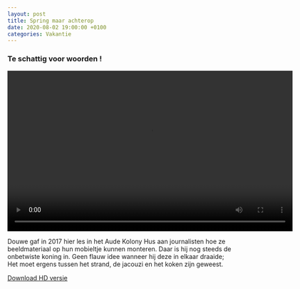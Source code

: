 ```yaml
---
layout: post
title: Spring maar achterop
date: 2020-08-02 19:00:00 +0100
categories: Vakantie
---
```


### Te schattig voor woorden !

 <video width="640" height="360" controls>
  <source src="http://prisse.net/achterop.mp4">
![videotag not supported]({{ site.url }}/assets/achterop.jpg)
</video> 

Douwe gaf in 2017 hier les in het Aude Kolony Hus aan journalisten hoe ze beeldmateriaal op hun mobieltje kunnen monteren. Daar is hij nog steeds de onbetwiste koning in.
Geen flauw idee wanneer hij deze in elkaar draaide; Het moet ergens tussen het strand, de jacouzi en het koken zijn geweest. 

[Download HD versie](http://prisse.net/achterop_full.mov)  
